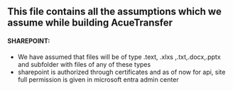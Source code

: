 ## This file contains all the assumptions which we assume while building AcueTransfer 

#### SHAREPOINT:
- We have assumed that files will be of type .text, .xlxs ,.txt,.docx,.pptx and subfolder with files of any of these types
-  sharepoint is authorized through certificates and as of now for api, site full permission is given in microsoft entra admin center
